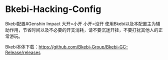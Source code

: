 # Bkebi-Hacking-Config
Bkebi配置#Genshin Impact
大开=小开 小开=没开
使用Bkebi以及本配置主为辅助作用，节省时间以及不必要的开支消耗，请不要沉迷开挂，不要打扰其他人的正常游玩。


Bkebi本体下载：https://github.com/Bkebi-Group/Bkebi-GC-Release/releases
